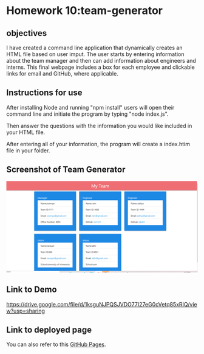 # Homework 10:team-generator

## objectives

I have created a command line application that dynamically creates an HTML file based on user imput. The user starts by entering information about the team manager and then can add information about engineers and interns. This final webpage includes a box for each employee and clickable links for email and GitHub, where applicable.


## Instructions for use
After installing Node and running "npm install" users will open their command line and initiate the program by typing "node index.js".

Then answer the questions with the information you would like included in your HTML file.

After entering all of your information, the program will create a index.htim file in your folder.

## Screenshot of Team Generator

![Here is a screen shot of the final page.](./assets/images/teamgeneratorimage.png)


## Link to Demo

https://drive.google.com/file/d/1ksguNJPQSJVDO77I27eG0cVetq85xRIQ/view?usp=sharing

## Link to deployed page

You can also refer to this [GitHub Pages](https://sowmyanagayya.github.io/team-generator/).